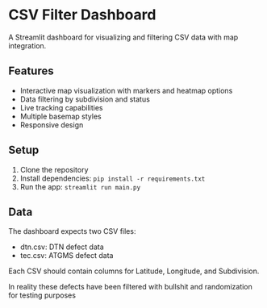 # CSV Filter Dashboard

A Streamlit dashboard for visualizing and filtering CSV data with map integration.

## Features
- Interactive map visualization with markers and heatmap options
- Data filtering by subdivision and status
- Live tracking capabilities
- Multiple basemap styles
- Responsive design

## Setup
1. Clone the repository
2. Install dependencies: `pip install -r requirements.txt`
3. Run the app: `streamlit run main.py`

## Data
The dashboard expects two CSV files:
- dtn.csv: DTN defect data
- tec.csv: ATGMS defect data

Each CSV should contain columns for Latitude, Longitude, and Subdivision.

In reality these defects have been filtered with bullshit and randomization for testing purposes